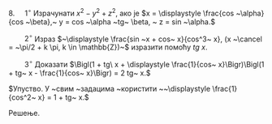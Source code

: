 $8.$ $~~~~1^\circ$ Израчунати $x^2 - y^2 + z^2$, ако је $x = \displaystyle \frac{cos ~\alpha}{cos ~\beta},~ y = cos ~\alpha ~tg~ \beta, ~ z = sin ~\alpha.$

$~~~~~~~~2^\circ$ Израз $~\displaystyle \frac{sin ~x + cos~ x}{cos^3~ x}, (x ~\cancel = ~\pi/2 + k \pi, k \in \mathbb{Z})~$ изразити помоћу $tg~ x.$


$~~~~~~~~3^\circ$ Доказати $\Bigl(1 + tg\ x + \displaystyle \frac{1}{cos~ x}\Bigr)\Bigl(1 + tg~ x - \frac{1}{cos~ x}\Bigr) = 2 tg~ x.$

$Упуство. У ~свим ~задацима ~користити ~~\displaystyle \frac{1}{cos^2~ x} = 1 + tg~ x.$

Решење.